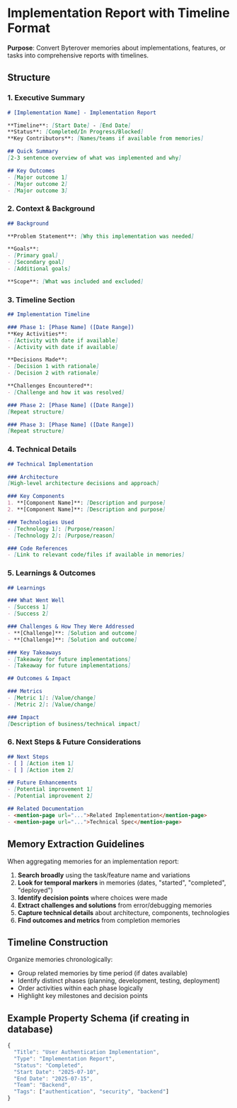 # Implementation Report with Timeline Format

**Purpose**: Convert Byterover memories about implementations, features, or tasks into comprehensive reports with timelines.

## Structure

### 1. Executive Summary
```markdown
# [Implementation Name] - Implementation Report

**Timeline**: [Start Date] - [End Date]
**Status**: [Completed/In Progress/Blocked]
**Key Contributors**: [Names/teams if available from memories]

## Quick Summary
[2-3 sentence overview of what was implemented and why]

## Key Outcomes
- [Major outcome 1]
- [Major outcome 2]
- [Major outcome 3]
```

### 2. Context & Background
```markdown
## Background

**Problem Statement**: [Why this implementation was needed]

**Goals**:
- [Primary goal]
- [Secondary goal]
- [Additional goals]

**Scope**: [What was included and excluded]
```

### 3. Timeline Section
```markdown
## Implementation Timeline

### Phase 1: [Phase Name] ([Date Range])
**Key Activities**:
- [Activity with date if available]
- [Activity with date if available]

**Decisions Made**:
- [Decision 1 with rationale]
- [Decision 2 with rationale]

**Challenges Encountered**:
- [Challenge and how it was resolved]

### Phase 2: [Phase Name] ([Date Range])
[Repeat structure]

### Phase 3: [Phase Name] ([Date Range])
[Repeat structure]
```

### 4. Technical Details
```markdown
## Technical Implementation

### Architecture
[High-level architecture decisions and approach]

### Key Components
1. **[Component Name]**: [Description and purpose]
2. **[Component Name]**: [Description and purpose]

### Technologies Used
- [Technology 1]: [Purpose/reason]
- [Technology 2]: [Purpose/reason]

### Code References
- [Link to relevant code/files if available in memories]
```

### 5. Learnings & Outcomes
```markdown
## Learnings

### What Went Well
- [Success 1]
- [Success 2]

### Challenges & How They Were Addressed
- **[Challenge]**: [Solution and outcome]
- **[Challenge]**: [Solution and outcome]

### Key Takeaways
- [Takeaway for future implementations]
- [Takeaway for future implementations]

## Outcomes & Impact

### Metrics
- [Metric 1]: [Value/change]
- [Metric 2]: [Value/change]

### Impact
[Description of business/technical impact]
```

### 6. Next Steps & Future Considerations
```markdown
## Next Steps
- [ ] [Action item 1]
- [ ] [Action item 2]

## Future Enhancements
- [Potential improvement 1]
- [Potential improvement 2]

## Related Documentation
- <mention-page url="...">Related Implementation</mention-page>
- <mention-page url="...">Technical Spec</mention-page>
```

## Memory Extraction Guidelines

When aggregating memories for an implementation report:

1. **Search broadly** using the task/feature name and variations
2. **Look for temporal markers** in memories (dates, "started", "completed", "deployed")
3. **Identify decision points** where choices were made
4. **Extract challenges and solutions** from error/debugging memories
5. **Capture technical details** about architecture, components, technologies
6. **Find outcomes and metrics** from completion memories

## Timeline Construction

Organize memories chronologically:
- Group related memories by time period (if dates available)
- Identify distinct phases (planning, development, testing, deployment)
- Order activities within each phase logically
- Highlight key milestones and decision points

## Example Property Schema (if creating in database)

```javascript
{
  "Title": "User Authentication Implementation",
  "Type": "Implementation Report",
  "Status": "Completed",
  "Start Date": "2025-07-10",
  "End Date": "2025-07-15",
  "Team": "Backend",
  "Tags": ["authentication", "security", "backend"]
}
```
